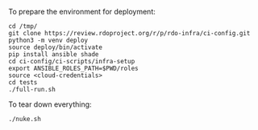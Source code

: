 To prepare the environment for deployment:

    cd /tmp/
    git clone https://review.rdoproject.org/r/p/rdo-infra/ci-config.git
    python3 -m venv deploy
    source deploy/bin/activate
    pip install ansible shade
    cd ci-config/ci-scripts/infra-setup
    export ANSIBLE_ROLES_PATH=$PWD/roles
    source <cloud-credentials>
    cd tests
    ./full-run.sh

To tear down everything:

    ./nuke.sh
